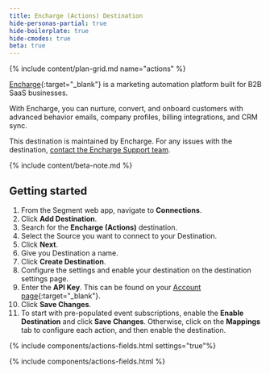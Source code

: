```yaml
---
title: Encharge (Actions) Destination
hide-personas-partial: true
hide-boilerplate: true
hide-cmodes: true
beta: true
---
```

{% include content/plan-grid.md name="actions" %}

[Encharge](https://encharge.io/){:target="_blank"} is a marketing automation platform built for B2B SaaS businesses.

With Encharge, you can nurture, convert, and onboard customers with advanced behavior emails, company profiles, billing integrations, and CRM sync. 

This destination is maintained by Encharge. For any issues with the destination, [contact the Encharge Support team](mailto:support@encharge.com).

{% include content/beta-note.md %}

## Getting started

1. From the Segment web app, navigate to **Connections**.
2. Click **Add Destination**.
3. Search for the **Encharge (Actions)** destination.
4. Select the Source you want to connect to your Destination.
5. Click **Next**.
6. Give you Destination a name.
7. Click **Create Destination**.
8. Configure the settings and enable your destination on the destination settings page.
9. Enter the **API Key**.  This can be found on your [Account page](https://app.encharge.io/settings/api-keys){:target="_blank"}.
10. Click **Save Changes**.
11. To start with pre-populated event subscriptions, enable the **Enable Destination** and click **Save Changes**. Otherwise, click on the **Mappings** tab to configure each action, and then enable the destination.

{% include components/actions-fields.html settings="true"%}

{% include components/actions-fields.html %}
